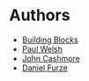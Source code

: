 # Authors

* [Building Blocks](https://github.com/buildingblocks)
* [Paul Welsh](https://github.com/spacedawwwg)
* [John Cashmore](https://github.com/JohnCashmore)
* [Daniel Furze](https://github.com/furzeface)
